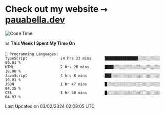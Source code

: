 # Check out my website ⭢ [pauabella.dev](https://pauabella.dev)

<!--START_SECTION:waka-->
![Code Time](http://img.shields.io/badge/Code%20Time-2%2C952%20hrs%2034%20mins-blue)

📊 **This Week I Spent My Time On** 

```text
💬 Programming Languages: 
TypeScript               24 hrs 23 mins      ███████████████░░░░░░░░░░   59.01 % 
HTML                     7 hrs 26 mins       ████░░░░░░░░░░░░░░░░░░░░░   18.00 % 
JavaScript               4 hrs 8 mins        ███░░░░░░░░░░░░░░░░░░░░░░   10.01 % 
JSON                     1 hr 47 mins        █░░░░░░░░░░░░░░░░░░░░░░░░   04.35 % 
CSS                      1 hr 40 mins        █░░░░░░░░░░░░░░░░░░░░░░░░   04.07 % 
```


 Last Updated on 03/02/2024 02:08:05 UTC
<!--END_SECTION:waka-->
